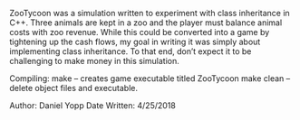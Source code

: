 ZooTycoon was a simulation written to experiment with class inheritance in C++. Three animals are kept in a zoo and the player must balance animal costs with zoo revenue. While this could be converted into a game by tightening up the cash flows, my goal in writing it was simply about implementing class inheritance. To that end, don’t expect it to be challenging to make money in this simulation. 

Compiling:
	make – creates game executable titled ZooTycoon
	make clean – delete object files and executable. 


Author: Daniel Yopp
Date Written: 4/25/2018
